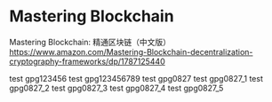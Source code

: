 # Mastering Blockchain
Mastering Blockchain: 精通区块链（中文版）
https://www.amazon.com/Mastering-Blockchain-decentralization-cryptography-frameworks/dp/1787125440

test gpg123456 test gpg123456789
test gpg0827
test gpg0827_1
test gpg0827_2
test gpg0827_3
test gpg0827_4
test gpg0827_5

